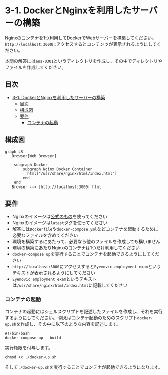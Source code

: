 # 3-1. DockerとNginxを利用したサーバーの構築

Nginxのコンテナを1つ利用してDockerでWebサーバーを構築してください。
`http://localhost:3000`にアクセスするとコンテンツが表示されるようにしてください。

本問の解答には`ans-0301`というディレクトリを作成し、その中でディレクトリやファイルを作成してください。

## 目次
- [3-1. DockerとNginxを利用したサーバーの構築](#3-1-dockerとnginxを利用したサーバーの構築)
  - [目次](#目次)
  - [構成図](#構成図)
  - [要件](#要件)
    - [コンテナの起動](#コンテナの起動)


## 構成図
```mermaid
graph LR
   Browser[Web Browser]

    subgraph Docker
        subgraph Nginx Docker Container
          html["/usr/share/nginx/html/index.html"]
        end
    end
   Browser --> |http://localhost:3000| html
```

## 要件
- Nginxのイメージは[公式のもの](https://hub.docker.com/_/nginx)を使ってください
- Nginxのイメージは`latest`タグを使ってください
- 解答には`Dockerfile`や`docker-compose.yml`などコンテナを起動するために必要なファイルを含めてください
- 環境を構築するにあたって、必要なら他のファイルを作成しても構いません
- 環境の構築にあたりNginxのコンテナは1つだけ利用してください
- `docker-compose up`を実行することでコンテナを起動できるようにしてください
- `http://localhost:3000`にアクセスすると`Eyemovic employment exam`というテキストが表示されるようにしてください
- `Eyemovic employment exam`というテキストは`/usr/share/nginx/html/index.html`に記載してください

### コンテナの起動
コンテナの起動にはシェルスクリプトを記述したファイルを作成し、それを実行するようにしてください。
例えばコンテナ起動のためのスクリプト`docker-up.sh`を作成し、その中に以下のような内容を記述します。

```
#!/bin/bash
docker compose up --build
```

実行権限を付与します。
```
chmod +x ./docker-up.sh
```

そして`./docker-up.sh`を実行することでコンテナが起動できるようになります。